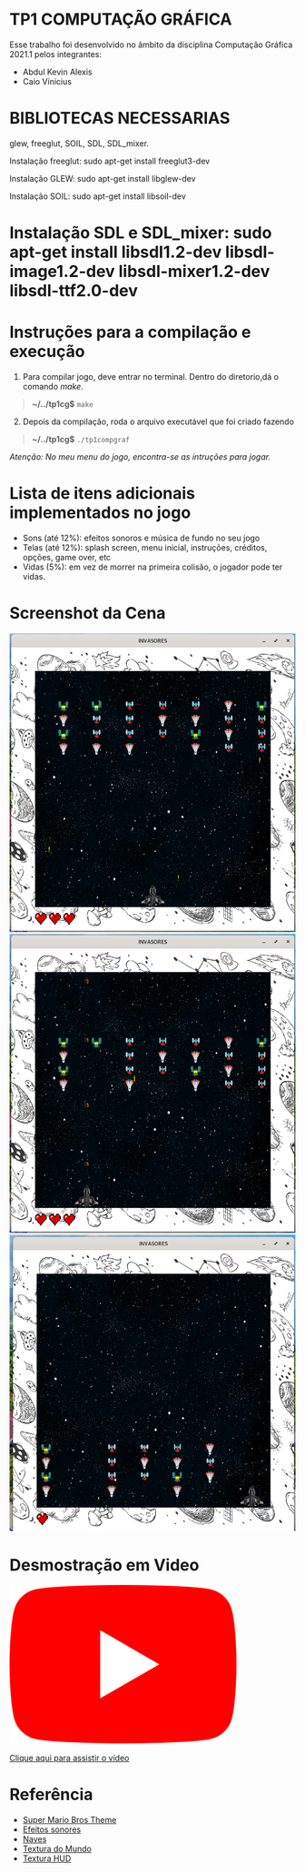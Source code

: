 TP1 COMPUTAÇÃO GRÁFICA
======================



Esse trabalho foi desenvolvido no ãmbito da disciplina Computação Gráfica 2021.1 pelos integrantes:
- Abdul Kevin Alexis
- Caio Vínicius
  

BIBLIOTECAS NECESSARIAS
=======================================
glew, freeglut, SOIL, SDL, SDL_mixer.

Instalação freeglut:
sudo apt-get install freeglut3-dev

Instalação GLEW:
sudo apt-get install libglew-dev

Instalação SOIL:
sudo apt-get install libsoil-dev

Instalação SDL e SDL_mixer:
sudo apt-get install libsdl1.2-dev libsdl-image1.2-dev libsdl-mixer1.2-dev libsdl-ttf2.0-dev
=======================================

Instruções para a compilação e execução
=======================================
1. Para compilar  jogo, deve  entrar no terminal. Dentro do diretorio,dá o comando *make*.
>**~/../tp1cg$** `make`
2. Depois da compilação, roda o arquivo executável que foi criado fazendo 
>**~/../tp1cg$** `./tp1compgraf`

*Atenção: No meu menu do jogo, encontra-se as intruções para jogar.*



Lista de itens adicionais implementados no jogo
===============================================

- Sons (até 12%): efeitos sonoros e música de fundo no seu jogo
- Telas (até 12%): splash screen, menu inicial, instruções, créditos, opções, game over, etc
- Vidas (5%): em vez de morrer na primeira colisão, o jogador pode ter vidas.



Screenshot da Cena
==================
![Cena de jogo](./screenshots/cena1.png "Cena 1")
![Cena de jogo](./screenshots/cena2.png "Cena 2")
![Cena de jogo](./screenshots/cena3.png "Cena 3")

Desmostração em Video
=====================

![Video Youtube](./texturas/youtube_logo.png "Desmostração em video do jogo")
  
[Clique aqui para assistir o vídeo][6]

# Referência
- [Super Mario Bros Theme][1]
- [Efeitos sonores][2]
- [Naves][3]
- [Textura do Mundo][4]
- [Textura HUD][5]

[1]: <https://play.nintendo.com/documents/Super_Mario_Bros._medley.mp3.zip> (Super Mario Bros) 
[2]: <https://samples.mameworld.info/Older%20Samples.htm> (Efeitos)
[3]: <https://www.gratispng.com/png-ed4n8l/> (Naves)
[4]: <https://www.freepik.com/free-photo/starry-night-sky_7061153.htm#page=1&query=galaxy&position=11> (Galaxia)
[5]: <https://www.freepik.com/free-vector/space-doodle_10837997.htm#page=1&query=galaxy&position=24> (HUD)
[6]: <https://youtu.be/1NMAO0lUhCI> (Demostração)
